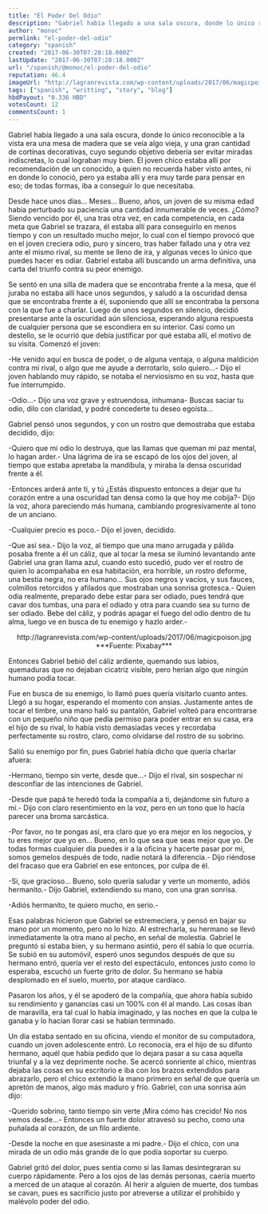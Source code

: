```yaml
---
title: "El Poder Del Odio"
description: "Gabriel había llegado a una sala oscura, donde lo único reconocible a la vista era una mesa de madera que se veía algo vieja, y una gran cantidad de c..."
author: "monoc"
permlink: "el-poder-del-odio"
category: "spanish"
created: "2017-06-30T07:28:18.000Z"
lastUpdate: "2017-06-30T07:28:18.000Z"
url: "/spanish/@monoc/el-poder-del-odio"
reputation: 46.4
imageUrl: "http://lagranrevista.com/wp-content/uploads/2017/06/magicpoison.jpg"
tags: ["spanish", "writting", "story", "blog"]
hbdPayout: "0.336 HBD"
votesCount: 12
commentsCount: 1
---
```


Gabriel había llegado a una sala oscura, donde lo único reconocible a la vista era una mesa de madera que se veía algo vieja, y una gran cantidad de cortinas decorativas, cuyo segundo objetivo debería ser evitar miradas indiscretas, lo cual lograban muy bien. El joven chico estaba allí por recomendación de un conocido, a quien no recuerda haber visto antes, ni en donde lo conoció, pero ya estaba allí y era muy tarde para pensar en eso; de todas formas, iba a conseguir lo que necesitaba.

Desde hace unos días... Meses... Bueno, años, un joven de su misma edad había perturbado su paciencia una cantidad innumerable de veces. ¿Cómo? Siendo vencido por él, una tras otra vez, en cada competencia, en cada meta que Gabriel se trazara, él estaba allí para conseguirlo en menos tiempo y con un resultado mucho mejor, lo cual con el tiempo provocó que en el joven creciera odio, puro y sincero, tras haber fallado una y otra vez ante el mismo rival, su mente se lleno de ira, y algunas veces lo único que puedes hacer es odiar. Gabriel estaba allí buscando un arma definitiva, una carta del triunfo contra su peor enemigo.

Se sentó en una silla de madera que se encontraba frente a la mesa, que él juraba no estaba allí hace unos segundos, y saludó a la oscuridad densa que se encontraba frente a él, suponiendo que allí se encontraba la persona con la que fue a charlar. Luego de unos segundos en silencio, decidió presentarse ante la oscuridad aún silenciosa, esperando alguna respuesta de cualquier persona que se escondiera en su interior. Casi como un destello, se le ocurrió que debía justificar por qué estaba allí, el motivo de su visita. Comenzó el joven:

-He venido aquí en busca de poder, o de alguna ventaja, o alguna maldición contra mi rival, o algo que me ayude a derrotarlo, solo quiero...- Dijo el joven hablando muy rápido, se notaba el nerviosismo en su voz, hasta que fue interrumpido.

-Odio...- Dijo una voz grave y estruendosa, inhumana- Buscas saciar tu odio, dilo con claridad, y podré concederte tu deseo egoísta...

Gabriel pensó unos segundos, y con un rostro que demostraba que estaba decidido, dijo:

-Quiero que mi odio lo destruya, que las llamas que queman mi paz mental, lo hagan arder.- Una lágrima de ira se escapó de los ojos del joven, al tiempo que estaba apretaba la mandíbula, y miraba la densa oscuridad frente a él.

-Entonces arderá ante ti, y tú ¿Estás dispuesto entonces a dejar que tu corazón entre a una oscuridad tan densa como la que hoy me cobija?- Dijo la voz, ahora pareciendo más humana, cambiando progresivamente al tono de un anciano.

-Cualquier precio es poco.- Dijo el joven, decidido.

-Que así sea.- Dijo la voz, al tiempo que una mano arrugada y pálida posaba frente a él un cáliz, que al tocar la mesa se iluminó levantando ante Gabriel una gran llama azul, cuando esto sucedió, pudo ver el rostro de quien lo acompañaba en esa habitación, era horrible, un rostro deforme, una bestia negra, no era humano... Sus ojos negros y vacíos, y sus fauces, colmillos retorcidos y afilados que mostraban una sonrisa grotesca.- Quien odia realmente, preparado debe estar para ser odiado, pues tendrá que cavar dos tumbas, una para el odiado y otra para cuando sea su turno de ser odiado. Bebe del cáliz, y podrás apagar el fuego del odio dentro de tu alma, luego ve en busca de tu enemigo y hazlo arder.-

<center>http://lagranrevista.com/wp-content/uploads/2017/06/magicpoison.jpg</center>
<center>***Fuente: Pixabay***</center>

Entonces Gabriel bebió del cáliz ardiente, quemando sus labios, quemaduras que no dejaban cicatriz visible, pero herían algo que ningún humano podía tocar.

Fue en busca de su enemigo, lo llamó pues quería visitarlo cuanto antes. Llegó a su hogar, esperando el momento con ansias. Justamente antes de tocar el timbre, una mano haló su pantalón, Gabriel volteó para encontrarse con un pequeño niño que pedía permiso para poder entrar en su casa, era el hijo de su rival, lo había visto demasiadas veces y recordaba perfectamente su rostro, claro, como olvidarse del rostro de su sobrino.

Salió su enemigo por fin, pues Gabriel había dicho que quería charlar afuera:

-Hermano, tiempo sin verte, desde que...- Dijo el rival, sin sospechar ni desconfiar de las intenciones de Gabriel.

-Desde que papá te heredó toda la compañía a ti, dejándome sin futuro a mí.- Dijo con claro resentimiento en la voz, pero en un tono que lo hacía parecer una broma sarcástica.

-Por favor, no te pongas así, era claro que yo era mejor en los negocios, y tu eres mejor que yo en... Bueno, en lo que sea que seas mejor que yo. De todas formas cualquier día puedes ir a la oficina y hacerte pasar por mí, somos gemelos después de todo, nadie notará la diferencia.- Dijo riéndose del fracaso que era Gabriel en ese entonces, por culpa de él.

-Si, que gracioso... Bueno, solo quería saludar y verte un momento, adiós hermanito.- Dijo Gabriel, extendiendo su mano, con una gran sonrisa.

-Adiós hermanito, te quiero mucho, en serio.-

Esas palabras hicieron que Gabriel se estremeciera, y pensó en bajar su mano por un momento, pero no lo hizo. Al estrecharla, su hermano se llevó inmediatamente la otra mano al pecho, en señal de molestia. Gabriel le preguntó si estaba bien, y su hermano asintió, pero él sabía lo que ocurría. Se subió en su automóvil, esperó unos segundos después de que su hermano entró, quería ver el resto del espectáculo, entonces justo como lo esperaba, escuchó un fuerte grito de dolor. Su hermano se había desplomado en el suelo, muerto, por ataque cardíaco.

Pasaron los años, y él se apoderó de la compañía, que ahora había subido su rendimiento y ganancias casi un 100% con él al mando. Las cosas iban de maravilla, era tal cual lo había imaginado, y las noches en que la culpa le ganaba y lo hacían llorar casi se habían terminado. 

Un día estaba sentado en su oficina, viendo el monitor de su computadora, cuando un joven adolescente entró. Lo reconocía, era el hijo de su difunto hermano, aquél que había pedido que lo dejara pasar a su casa aquella triunfal y a la vez deprimente noche. Se acercó sonriente al chico, mientras dejaba las cosas en su escritorio e iba con los brazos extendidos para abrazarlo, pero el chico extendió la mano primero en señal de que quería un apretón de manos, algo más maduro y frío. Gabriel, con una sonrisa aún dijo:

-Querido sobrino, tanto tiempo sin verte ¡Mira cómo has crecido! No nos vemos desde...- Entonces un fuerte dolor atravesó su pecho, como una puñalada al corazón, de un filo ardiente.

-Desde la noche en que asesinaste a mi padre.- Dijo el chico, con una mirada de un odio más grande de lo que podía soportar su cuerpo.

Gabriel gritó del dolor, pues sentía como si las llamas desintegraran su cuerpo rápidamente. Pero a los ojos de las demás personas, caería muerto a merced de un ataque al corazón. Al herir a alguien de muerte, dos tumbas se cavan, pues es sacrificio justo por atreverse a utilizar el prohibido y malévolo poder del odio.